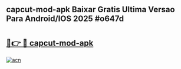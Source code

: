 ## capcut-mod-apk Baixar Gratis Ultima Versao Para Android/IOS 2025 #o647d

# <h2><a href="https://ainizakaria.my?title=capcut-mod-apk&ref=20M">🔗👉 🔴 capcut-mod-apk</a></h2>

[![acn](https://github.com/user-attachments/assets/0f9c940e-d8b0-45ae-aac7-cd30a18b3e1c)](https://ainizakaria.my?title=capcut-mod-apk&ref=20M)

